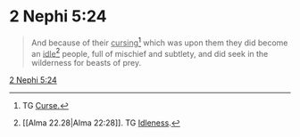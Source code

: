 # 2 Nephi 5:24

> And because of their <u>cursing</u>[^a] which was upon them they did become an <u>idle</u>[^b] people, full of mischief and subtlety, and did seek in the wilderness for beasts of prey.

[2 Nephi 5:24](https://www.churchofjesuschrist.org/study/scriptures/bofm/2-ne/5?lang=eng&id=p24#p24)


[^a]: TG [Curse.](https://www.churchofjesuschrist.org/study/scriptures/tg/curse?lang=eng)
[^b]: [[Alma 22.28|Alma 22:28]]. TG [Idleness](https://www.churchofjesuschrist.org/study/scriptures/tg/idleness?lang=eng).
